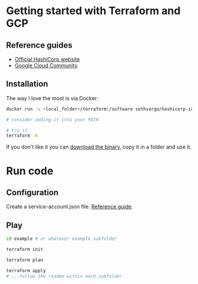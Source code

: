 # Getting started with Terraform and GCP

## Reference guides

* [Official HashiCorp website](https://www.terraform.io/docs/providers/google/index.html)
* [Google Cloud Community](https://cloud.google.com/community/tutorials/managing-gcp-projects-with-terraform)

## Installation

The way I love the most is via Docker:
```bash
docker run -v <local_folder>/terraform:/software sethvargo/hashicorp-installer terraform 0.12.8

# consider adding it into your PATH

# try it
terraform -h
```

If you don't like it you can [download the binary](https://www.terraform.io/downloads.html), copy it in a folder and use it. 

# Run code

## Configuration

Create a service-account.json file. [Reference guide](https://www.terraform.io/docs/providers/google/provider_reference.html).

## Play

```bash
cd example # or whatever example subfolder

terraform init

terraform plan

terraform apply
# ...follow the readme within each subfolder
```